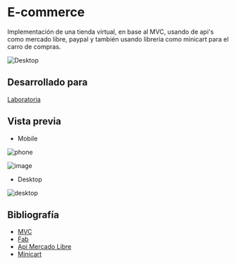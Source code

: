 # E-commerce

Implementación de una tienda virtual, en base al MVC, usando de api's como mercado libre, paypal y también usando librería como minicart para el carro de compras.

![Desktop](https://user-images.githubusercontent.com/19315632/38478141-782bb820-3b7c-11e8-8577-140c6a86d445.png)


## Desarrollado para 
[Laboratoria](http://laboratoria.la)



## Vista previa

+ Mobile


![phone](https://user-images.githubusercontent.com/19315632/38480777-1cda897c-3b8d-11e8-8340-037cd5dbbb8c.png)

![image](https://user-images.githubusercontent.com/19315632/38481082-a24cd1cc-3b8e-11e8-9acf-c300610325db.png)


+ Desktop


![desktop](https://user-images.githubusercontent.com/19315632/38480757-008b5b66-3b8d-11e8-9a67-4ea60132df90.png)


## Bibliografía
+ [MVC](https://codigofacilito.com/articulos/mvc-model-view-controller-explicado)
+ [Fab](https://fab.com/)
+ [Api Mercado Libre](http://developers.mercadolibre.com/es/api-docs-es/)
+ [Minicart](http://develoteca.com/carrito-de-compras-simple-con-jquery-minicart-html-y-paypal/)



